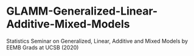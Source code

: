 # GLAMM-Generalized-Linear-Additive-Mixed-Models
Statistics Seminar on Generalized, Linear, Additive and Mixed Models by EEMB Grads at UCSB (2020)
